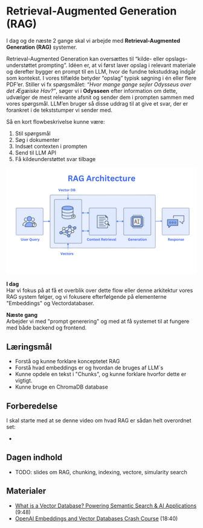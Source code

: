 # Retrieval-Augmented Generation (RAG)
I dag og de næste 2 gange skal vi arbejde med **Retrieval-Augmented Generation (RAG)** systemer. 

Retrieval-Augmented Generation kan oversættes til “kilde- eller opslags-understøttet prompting”. Idéen er, at vi først laver opslag i relevant materiale og derefter bygger en prompt til en LLM, hvor de fundne tekstuddrag indgår som kontekst. I vores tilfælde betyder “opslag” typisk søgning i én eller flere PDF’er.
Stiller vi fx spørgsmålet: *“Hvor mange gange sejler Odysseus over det Ægæiske Hav?”*, søger vi i **Odysseen** efter information om dette, udvælger de mest relevante afsnit og sender dem i prompten sammen med vores spørgsmål. LLM’en bruger så disse uddrag til at give et svar, der er forankret i de tekststumper vi sender med.

Så en kort flowbeskrivelse kunne være:
1. Stil spørgsmål
2. Søg i dokumenter
3. Indsæt contexten i prompten
4. Send til LLM API
5. Få kildeunderstøttet svar tilbage

![](assets/rag_architecture.png)

**I dag**    
Har vi fokus på at få et overblik over dette flow eller denne arkitektur vores RAG system følger, og vi fokusere efterfølgende på elementerne "Embeddings" og Vectordatabaser.

**Næste gang**     
Arbejder vi med "prompt generering" og med at få systemet til at fungere med både backend og frontend.


## Læringsmål
* Forstå og kunne forklare konceptetet RAG 
* Forstå hvad embeddings er og hvordan de bruges af LLM´s
* Kunne opdele en tekst i "Chunks", og kunne forklare hvorfor dette er vigtigt.
* Kunne bruge en ChromaDB database


## Forberedelse
I skal starte med at se denne video om hvad RAG er sådan helt overordnet set:

* []()







## Dagen indhold
* TODO: slides om RAG, chunking, indexing, vectore, simularity search

## Materialer
* [What is a Vector Database? Powering Semantic Search & AI Applications](https://www.youtube.com/watch?v=gl1r1XV0SLw) (9:48)
* [OpenAI Embeddings and Vector Databases Crash Course](https://www.youtube.com/watch?v=ySus5ZS0b94) (18:40)

